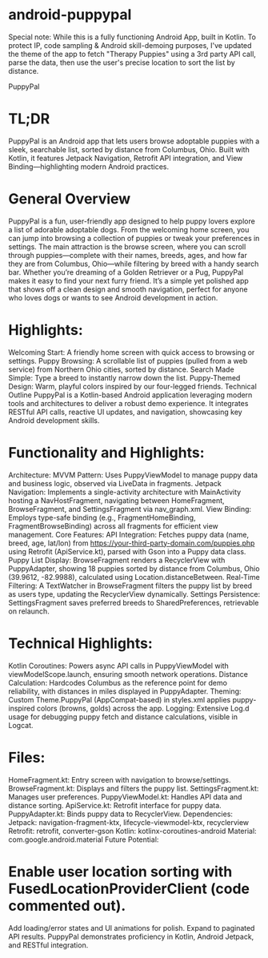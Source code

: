 # android-puppypal
Special note: While this is a fully functioning Android App, built in Kotlin. To protect IP, code sampling & Android skill-demoing purposes, I've updated the theme of the app to fetch "Therapy Puppies" using a 3rd party API call, parse the data, then use the user's precise location to sort the list by distance.

PuppyPal
# TL;DR
PuppyPal is an Android app that lets users browse adoptable puppies with a sleek, searchable list, sorted by distance from Columbus, Ohio. Built with Kotlin, it features Jetpack Navigation, Retrofit API integration, and View Binding—highlighting modern Android practices.

# General Overview
PuppyPal is a fun, user-friendly app designed to help puppy lovers explore a list of adorable adoptable dogs. From the welcoming home screen, you can jump into browsing a collection of puppies or tweak your preferences in settings. The main attraction is the browse screen, where you can scroll through puppies—complete with their names, breeds, ages, and how far they are from Columbus, Ohio—while filtering by breed with a handy search bar. Whether you’re dreaming of a Golden Retriever or a Pug, PuppyPal makes it easy to find your next furry friend. It’s a simple yet polished app that shows off a clean design and smooth navigation, perfect for anyone who loves dogs or wants to see Android development in action.

# Highlights:
Welcoming Start: A friendly home screen with quick access to browsing or settings.
Puppy Browsing: A scrollable list of puppies (pulled from a web service) from Northern Ohio cities, sorted by distance.
Search Made Simple: Type a breed to instantly narrow down the list.
Puppy-Themed Design: Warm, playful colors inspired by our four-legged friends.
Technical Outline
PuppyPal is a Kotlin-based Android application leveraging modern tools and architectures to deliver a robust demo experience. It integrates RESTful API calls, reactive UI updates, and navigation, showcasing key Android development skills.

# Functionality and Highlights:
Architecture:
MVVM Pattern: Uses PuppyViewModel to manage puppy data and business logic, observed via LiveData in fragments.
Jetpack Navigation: Implements a single-activity architecture with MainActivity hosting a NavHostFragment, navigating between HomeFragment, BrowseFragment, and SettingsFragment via nav_graph.xml.
View Binding: Employs type-safe binding (e.g., FragmentHomeBinding, FragmentBrowseBinding) across all fragments for efficient view management.
Core Features:
API Integration: Fetches puppy data (name, breed, age, lat/lon) from https://your-third-party-domain.com/puppies.php using Retrofit (ApiService.kt), parsed with Gson into a Puppy data class.
Puppy List Display: BrowseFragment renders a RecyclerView with PuppyAdapter, showing 18 puppies sorted by distance from Columbus, Ohio (39.9612, -82.9988), calculated using Location.distanceBetween.
Real-Time Filtering: A TextWatcher in BrowseFragment filters the puppy list by breed as users type, updating the RecyclerView dynamically.
Settings Persistence: SettingsFragment saves preferred breeds to SharedPreferences, retrievable on relaunch.

# Technical Highlights:
Kotlin Coroutines: Powers async API calls in PuppyViewModel with viewModelScope.launch, ensuring smooth network operations.
Distance Calculation: Hardcodes Columbus as the reference point for demo reliability, with distances in miles displayed in PuppyAdapter.
Theming: Custom Theme.PuppyPal (AppCompat-based) in styles.xml applies puppy-inspired colors (browns, golds) across the app.
Logging: Extensive Log.d usage for debugging puppy fetch and distance calculations, visible in Logcat.

# Files:
HomeFragment.kt: Entry screen with navigation to browse/settings.
BrowseFragment.kt: Displays and filters the puppy list.
SettingsFragment.kt: Manages user preferences.
PuppyViewModel.kt: Handles API data and distance sorting.
ApiService.kt: Retrofit interface for puppy data.
PuppyAdapter.kt: Binds puppy data to RecyclerView.
Dependencies:
Jetpack: navigation-fragment-ktx, lifecycle-viewmodel-ktx, recyclerview
Retrofit: retrofit, converter-gson
Kotlin: kotlinx-coroutines-android
Material: com.google.android.material
Future Potential:

# Enable user location sorting with FusedLocationProviderClient (code commented out).
Add loading/error states and UI animations for polish.
Expand to paginated API results.
PuppyPal demonstrates proficiency in Kotlin, Android Jetpack, and RESTful integration.

